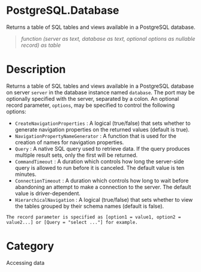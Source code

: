 ﻿# PostgreSQL.Database
Returns a table of SQL tables and views available in a PostgreSQL database.
> _function (server as text, database as text, optional options as nullable record) as table_
# Description 
Returns a table of SQL tables and views available in a PostgreSQL database on server <code>server</code> in the database instance named <code>database</code>. The port may be optionally specified with the server, separated by a colon. An optional record parameter, <code>options</code>, may be specified to control the following options:
    <ul>
<li><code>CreateNavigationProperties</code> : A logical (true/false) that sets whether to generate navigation properties on the returned values (default is true).</li>
<li><code>NavigationPropertyNameGenerator</code> : A function that is used for the creation of names for navigation properties.</li>
<li><code>Query</code> : A native SQL query used to retrieve data. If the query produces multiple result sets, only the first will be returned.</li>
<li><code>CommandTimeout</code> : A duration which controls how long the server-side query is allowed to run before it is canceled. The default value is ten minutes.</li>
<li><code>ConnectionTimeout</code> : A duration which controls how long to wait before abandoning an attempt to make a connection to the server. The default value is driver-dependent.</li>
<li><code>HierarchicalNavigation</code> : A logical (true/false) that sets whether to view the tables grouped by their schema names (default is false).</li>
</ul>

    The record parameter is specified as [option1 = value1, option2 = value2...] or [Query = "select ..."] for example.
    
# Category 
Accessing data
